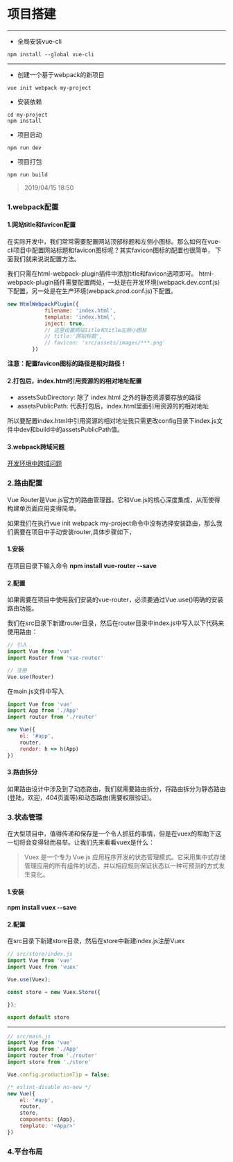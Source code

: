 # 项目搭建
---

* 全局安装vue-cli

````
npm install --global vue-cli
````
___
* 创建一个基于webpack的新项目

````
vue init webpack my-project
````

* 安装依赖

````
cd my-project
npm install
````

* 项目启动

````
npm run dev
````

* 项目打包

````
npm run build
````

> 2019/04/15 18:50

### 1.webpack配置

#### 1.网站title和favicon配置
在实际开发中，我们常常需要配置网站顶部标题和左侧小图标。那么如何在vue-cli项目中配置网站标题和favicon图标呢？其实favicon图标的配置也很简单，
下面我们就来说说配置方法。

我们只需在html-webpack-plugin插件中添加title和favicon选项即可。
html-webpack-plugin插件需要配置两处，一处是在开发环境(webpack.dev.conf.js)下配置，另一处是在生产环境(webpack.prod.conf.js)下配置。

````js
new HtmlWebpackPlugin({
            filename: 'index.html',
            template: 'index.html',
            inject: true,
            // 这里设置网站title和title左侧小图标
            // title:'网站标题',
            // favicon: 'src/assets/images/***.png'
        })
````

**注意：配置favicon图标的路径是相对路径！**

#### 2.打包后，index.html引用资源的的相对地址配置
* assetsSubDirectory: 除了 index.html 之外的静态资源要存放的路径
* assetsPublicPath: 代表打包后，index.html里面引用资源的的相对地址

所以要配置index.html中引用资源的相对地址我只需更改config目录下index.js文件中dev和build中的assetsPublicPath值。

#### 3.webpack跨域问题
[开发环境中跨域问题](https://newbiehui.github.io/webLibrary/webpackChildLibrary/wpCrossDomain.html)

### 2.路由配置
Vue Router是Vue.js官方的路由管理器。它和Vue.js的核心深度集成，从而使得构建单页面应用变得简单。

如果我们在执行vue init webpack my-project命令中没有选择安装路由，那么我们需要在项目中手动安装router,具体步骤如下，

#### 1.安装
在项目目录下输入命令 **npm install vue-router --save** 

#### 2.配置
如果需要在项目中使用我们安装的vue-router，必须要通过Vue.use()明确的安装路由功能。

我们在src目录下新建router目录，然后在router目录中index.js中写入以下代码来使用路由：
````js
// 引入
import Vue from 'vue'
import Router from 'vue-router'

// 注册
Vue.use(Router)
````

在main.js文件中写入
````js
import Vue from 'vue'
import App from './App'
import router from './router'

new Vue({
    el: '#app',
    router,
    render: h => h(App)
})
````

#### 3.路由拆分
如果路由设计中涉及到了动态路由，我们就需要路由拆分，将路由拆分为静态路由(登陆，欢迎，404页面等)和动态路由(需要权限验证)。

### 3.状态管理
在大型项目中，值得传递和保存是一个令人抓狂的事情，但是在vuex的帮助下这一切将会变得轻而易举。让我们先来看看vuex是什么：
>Vuex 是一个专为 Vue.js 应用程序开发的状态管理模式。它采用集中式存储管理应用的所有组件的状态，并以相应规则保证状态以一种可预测的方式发生变化。

#### 1.安装
**npm install vuex --save**

#### 2.配置
在src目录下新建store目录，然后在store中新建index.js注册Vuex

````js
// src/store/index.js
import Vue from 'vue'
import Vuex from 'vuex'

Vue.use(Vuex);

const store = new Vuex.Store({

});

export default store
````
___

````js
// src/main.js
import Vue from 'vue'
import App from './App'
import router from './router'
import store from './store'

Vue.config.productionTip = false;

/* eslint-disable no-new */
new Vue({
    el: '#app',
    router,
    store,
    components: {App},
    template: '<App/>'
})

````

### 4.平台布局
